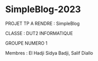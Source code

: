 # SimpleBlog-2023

PROJET TP A RENDRE : SimpleBlog

CLASSE : DUT2 INFORMATIQUE

GROUPE NUMERO 1

Membres :
El Hadji Sidya Badji,
Salif Diallo
